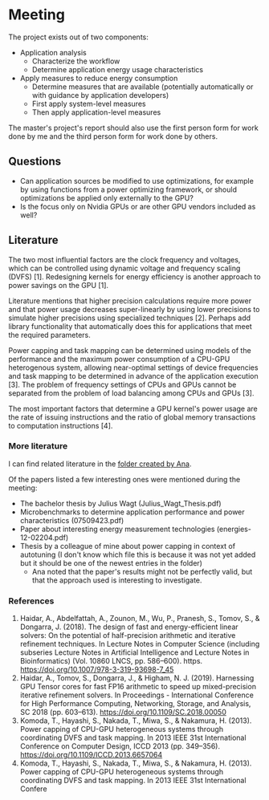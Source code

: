 # Meeting

The project exists out of two components:

- Application analysis
  - Characterize the workflow
  - Determine application energy usage characteristics
- Apply measures to reduce energy consumption
  - Determine measures that are available (potentially automatically or with guidance by application developers)
  - First apply system-level measures
  - Then apply application-level measures

The master's project's report should also use the first person form for work done by me and the third person form for work done by others.

## Questions

- Can application sources be modified to use optimizations, for example by using functions from a power optimizing framework, or should optimizations be applied only externally to the GPU?
- Is the focus only on Nvidia GPUs or are other GPU vendors included as well?

## Literature

The two most influential factors are the clock frequency and voltages, which can be controlled using dynamic voltage and frequency scaling (DVFS) [1].
Redesigning kernels for energy efficiency is another approach to power savings on the GPU [1].

Literature mentions that higher precision calculations require more power and that power usage decreases super-linearly by using lower precisions to simulate higher precisions using specialized techniques [2].
Perhaps add library functionality that automatically does this for applications that meet the required parameters.

Power capping and task mapping can be determined using models of the performance and the maximum power consumption of a CPU-GPU heterogenous system, allowing near-optimal settings of device frequencies and task mapping to be determined in advance of the application execution [3].
The problem of frequency settings of CPUs and GPUs cannot be separated from the problem of load balancing among CPUs and GPUs [3].

The most important factors that determine a GPU kernel's power usage are the rate of issuing instructions and the ratio of global memory transactions to computation instructions [4].

### More literature

I can find related literature in the [folder created by Ana](https://surfdrive.surf.nl/files/index.php/s/ke8kB19t7dP4X8W).

Of the papers listed a few interesting ones were mentioned during the meeting:

- The bachelor thesis by Julius Wagt (Julius_Wagt_Thesis.pdf)
- Microbenchmarks to determine application performance and power characteristics (07509423.pdf)
- Paper about interesting energy measurement technologies (energies-12-02204.pdf)
- Thesis by a colleague of mine about power capping in context of autotuning (I don't know which file this is because it was not yet added but it should be one of the newest entries in the folder)
  - Ana noted that the paper's results might not be perfectly valid, but that the approach used is interesting to investigate.

### References

1. Haidar, A., Abdelfattah, A., Zounon, M., Wu, P., Pranesh, S., Tomov, S., & Dongarra, J. (2018). The design of fast and energy-efficient linear solvers: On the potential of half-precision arithmetic and iterative refinement techniques. In Lecture Notes in Computer Science (including subseries Lecture Notes in Artificial Intelligence and Lecture Notes in Bioinformatics) (Vol. 10860 LNCS, pp. 586–600). https. https://doi.org/10.1007/978-3-319-93698-7_45
2. Haidar, A., Tomov, S., Dongarra, J., & Higham, N. J. (2019). Harnessing GPU Tensor cores for fast FP16 arithmetic to speed up mixed-precision iterative refinement solvers. In Proceedings - International Conference for High Performance Computing, Networking, Storage, and Analysis, SC 2018 (pp. 603–613). https://doi.org/10.1109/SC.2018.00050
3. Komoda, T., Hayashi, S., Nakada, T., Miwa, S., & Nakamura, H. (2013). Power capping of CPU-GPU heterogeneous systems through coordinating DVFS and task mapping. In 2013 IEEE 31st International Conference on Computer Design, ICCD 2013 (pp. 349–356). https://doi.org/10.1109/ICCD.2013.6657064
4. Komoda, T., Hayashi, S., Nakada, T., Miwa, S., & Nakamura, H. (2013). Power capping of CPU-GPU heterogeneous systems through coordinating DVFS and task mapping. In 2013 IEEE 31st International Confere
